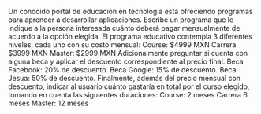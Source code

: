 Un conocido portal de educación en tecnología está ofreciendo programas para aprender a desarrollar aplicaciones. Escribe un programa que le indique a la persona interesada cuánto deberá pagar mensualmente de acuerdo a la opción elegida.
El programa educativo contempla 3 diferentes niveles, cada uno con su costo mensual:
Course: $4999 MXN
Carrera $3999 MXN
Master: $2999 MXN
Adicionalmente preguntar si cuenta con alguna beca y aplicar el descuento correspondiente al precio final.
Beca Facebook: 20% de descuento.
Beca Google: 15% de descuento.
Beca Jesua: 50% de descuento.
Finalmente, además del precio mensual con descuento, indicar al usuario cuánto gastaría en total por el curso elegido, tomando en cuenta las siguientes duraciones:
Course: 2 meses
Carrera 6 meses
Master: 12 meses